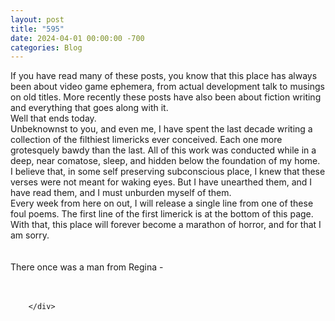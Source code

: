 ```yaml
---
layout: post
title: "595"
date: 2024-04-01 00:00:00 -700
categories: Blog
---
```


<div class="blog-content">
				<div class="paragraph"><span>If you have read many of these posts, you know that this place has always been about video game ephemera, from actual development talk to musings on old titles. More recently these posts have also been about fiction writing and everything that goes along with it.</span><br><span></span><span>Well that ends today.</span><br><span></span><span>Unbeknownst to you, and even me, I have spent the last decade writing a collection of the filthiest limericks ever conceived. Each one more grotesquely bawdy than the last. All of this work was conducted while in a deep, near comatose, sleep, and hidden below the foundation of my home.</span><br><span></span><span>I believe that, in some self preserving subconscious place, I knew that these verses were not meant for waking eyes. But I have unearthed them, and I have read them, and I must unburden myself of them.</span><br><span></span><span>Every week from here on out, I will release a single line from one of these foul poems. The first line of the first limerick is at the bottom of this page. With that, this place will forever become a marathon of horror, and for that I am sorry.</span><br><span></span><br><br><span></span><span>There once was a man from Regina -&nbsp;<br>&#8203;</span><br><br><span></span></div>

		</div>
        